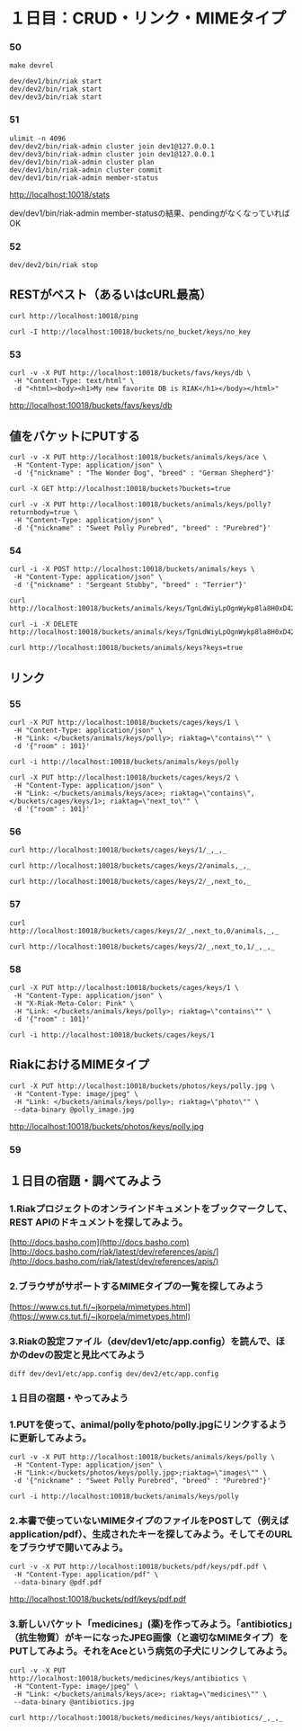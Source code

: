 # １日目：CRUD・リンク・MIMEタイプ

### 50

```
make devrel
```

```
dev/dev1/bin/riak start
dev/dev2/bin/riak start
dev/dev3/bin/riak start
```

### 51

```
ulimit -n 4096
dev/dev2/bin/riak-admin cluster join dev1@127.0.0.1
dev/dev3/bin/riak-admin cluster join dev1@127.0.0.1
dev/dev1/bin/riak-admin cluster plan
dev/dev1/bin/riak-admin cluster commit
dev/dev1/bin/riak-admin member-status
```
[http://localhost:10018/stats](http://localhost:10018/stats)

dev/dev1/bin/riak-admin member-statusの結果、pendingがなくなっていればOK

### 52

```
dev/dev2/bin/riak stop
```


## RESTがベスト（あるいはcURL最高）

```
curl http://localhost:10018/ping
```

```
curl -I http://localhost:10018/buckets/no_bucket/keys/no_key
```

### 53

```
curl -v -X PUT http://localhost:10018/buckets/favs/keys/db \
 -H "Content-Type: text/html" \
 -d "<html><body><h1>My new favorite DB is RIAK</h1></body></html>"
```
[http://localhost:10018/buckets/favs/keys/db](http://localhost:10018/buckets/favs/keys/db)


## 値をバケットにPUTする

```
curl -v -X PUT http://localhost:10018/buckets/animals/keys/ace \
 -H "Content-Type: application/json" \
 -d '{"nickname" : "The Wonder Dog", "breed" : "German Shepherd"}'
```

```
curl -X GET http://localhost:10018/buckets?buckets=true
```

```
curl -v -X PUT http://localhost:10018/buckets/animals/keys/polly?returnbody=true \
 -H "Content-Type: application/json" \
 -d '{"nickname" : "Sweet Polly Purebred", "breed" : "Purebred"}'
```

### 54

```
curl -i -X POST http://localhost:10018/buckets/animals/keys \
 -H "Content-Type: application/json" \
 -d '{"nickname" : "Sergeant Stubby", "breed" : "Terrier"}'
```

```
curl http://localhost:10018/buckets/animals/keys/TgnLdWiyLpOgnWykp8la8H0xD42
```

```
curl -i -X DELETE http://localhost:10018/buckets/animals/keys/TgnLdWiyLpOgnWykp8la8H0xD42
```

```
curl http://localhost:10018/buckets/animals/keys?keys=true
```

## リンク

### 55

```
curl -X PUT http://localhost:10018/buckets/cages/keys/1 \
 -H "Content-Type: application/json" \
 -H "Link: </buckets/animals/keys/polly>; riaktag=\"contains\"" \
 -d '{"room" : 101}'
```

```
curl -i http://localhost:10018/buckets/animals/keys/polly
```

```
curl -X PUT http://localhost:10018/buckets/cages/keys/2 \
 -H "Content-Type: application/json" \
 -H "Link: </buckets/animals/keys/ace>; riaktag=\"contains\", </buckets/cages/keys/1>; riaktag=\"next_to\"" \
 -d '{"room" : 101}'
```

### 56

```
curl http://localhost:10018/buckets/cages/keys/1/_,_,_
```

```
curl http://localhost:10018/buckets/cages/keys/2/animals,_,_
```

```
curl http://localhost:10018/buckets/cages/keys/2/_,next_to,_
```

### 57

```
curl http://localhost:10018/buckets/cages/keys/2/_,next_to,0/animals,_,_
```

```
curl http://localhost:10018/buckets/cages/keys/2/_,next_to,1/_,_,_
```

### 58

```
curl -X PUT http://localhost:10018/buckets/cages/keys/1 \
 -H "Content-Type: application/json" \
 -H "X-Riak-Meta-Color: Pink" \
 -H "Link: </buckets/animals/keys/polly>; riaktag=\"contains\"" \
 -d '{"room" : 101}'
```

```
curl -i http://localhost:10018/buckets/cages/keys/1
```


## RiakにおけるMIMEタイプ

```
curl -X PUT http://localhost:10018/buckets/photos/keys/polly.jpg \
 -H "Content-Type: image/jpeg" \
 -H "Link: </buckets/animals/keys/polly>; riaktag=\"photo\"" \
 --data-binary @polly_image.jpg
```
[http://localhost:10018/buckets/photos/keys/polly.jpg](http://localhost:10018/buckets/photos/keys/polly.jpg)


### 59

## １日目の宿題・調べてみよう
### 1.Riakプロジェクトのオンラインドキュメントをブックマークして、REST APIのドキュメントを探してみよう。
[http://docs.basho.com](http://docs.basho.com)
[http://docs.basho.com/riak/latest/dev/references/apis/](http://docs.basho.com/riak/latest/dev/references/apis/)

### 2.ブラウザがサポートするMIMEタイプの一覧を探してみよう
[https://www.cs.tut.fi/~jkorpela/mimetypes.html](https://www.cs.tut.fi/~jkorpela/mimetypes.html)

### 3.Riakの設定ファイル（dev/dev1/etc/app.config）を読んで、ほかのdevの設定と見比べてみよう
```
diff dev/dev1/etc/app.config dev/dev2/etc/app.config
```

### １日目の宿題・やってみよう
### 1.PUTを使って、animal/pollyをphoto/polly.jpgにリンクするように更新してみよう。
```
curl -v -X PUT http://localhost:10018/buckets/animals/keys/polly \
 -H "Content-Type: application/json" \
 -H "Link:</buckets/photos/keys/polly.jpg>;riaktag=\"images\"" \
 -d '{"nickname" : "Sweet Polly Purebred", "breed" : "Purebred"}'
```
```
curl -i http://localhost:10018/buckets/animals/keys/polly
```

### 2.本書で使っていないMIMEタイプのファイルをPOSTして（例えばapplication/pdf）、生成されたキーを探してみよう。そしてそのURLをブラウザで開いてみよう。
```
curl -v -X PUT http://localhost:10018/buckets/pdf/keys/pdf.pdf \
 -H "Content-Type: application/pdf" \
 --data-binary @pdf.pdf
```
[http://localhost:10018/buckets/pdf/keys/pdf.pdf](http://localhost:10018/buckets/pdf/keys/pdf.pdf)

### 3.新しいバケット「medicines」(薬)を作ってみよう。「antibiotics」（抗生物質）がキーになったJPEG画像（と適切なMIMEタイプ）をPUTしてみよう。それをAceという病気の子犬にリンクしてみよう。
```
curl -v -X PUT http://localhost:10018/buckets/medicines/keys/antibiotics \
 -H "Content-Type: image/jpeg" \
 -H "Link: </buckets/animals/keys/ace>; riaktag=\"medicines\"" \
 --data-binary @antibiotics.jpg
```
```
curl http://localhost:10018/buckets/medicines/keys/antibiotics/_,_,_
```
